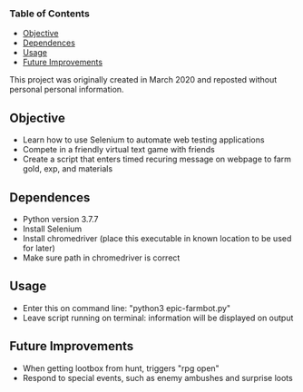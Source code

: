 ### Table of Contents
  * [Objective](#Objective)
  * [Dependences](#dependences)
  * [Usage](#usage)
  * [Future Improvements](#future-improvements)

This project was originally created in March 2020 and reposted without personal personal information.

## Objective
 * Learn how to use Selenium to automate web testing applications
 * Compete in a friendly virtual text game with friends
 * Create a script that enters timed recuring message on webpage to farm gold, exp, and materials

## Dependences
 * Python version 3.7.7
 * Install Selenium
 * Install chromedriver (place this executable in known location to be used for later)
 * Make sure path in chromedriver is correct

## Usage
 * Enter this on command line: "python3 epic-farmbot.py"
 * Leave script running on terminal: information will be displayed on output

## Future Improvements
 * When getting lootbox from hunt, triggers "rpg open"
 * Respond to special events, such as enemy ambushes and surprise loots
